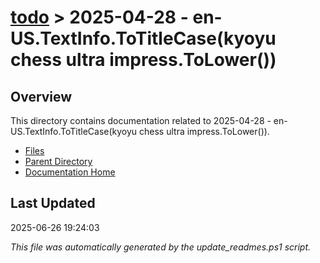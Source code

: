 # [todo](../) > 2025-04-28 - en-US.TextInfo.ToTitleCase(kyoyu chess ultra impress.ToLower())

## Overview
This directory contains documentation related to 2025-04-28 - en-US.TextInfo.ToTitleCase(kyoyu chess ultra impress.ToLower()).

- [Files](#files)
- [Parent Directory](../)
- [Documentation Home](../../)

## Last Updated

2025-06-26 19:24:03

*This file was automatically generated by the update_readmes.ps1 script.*



